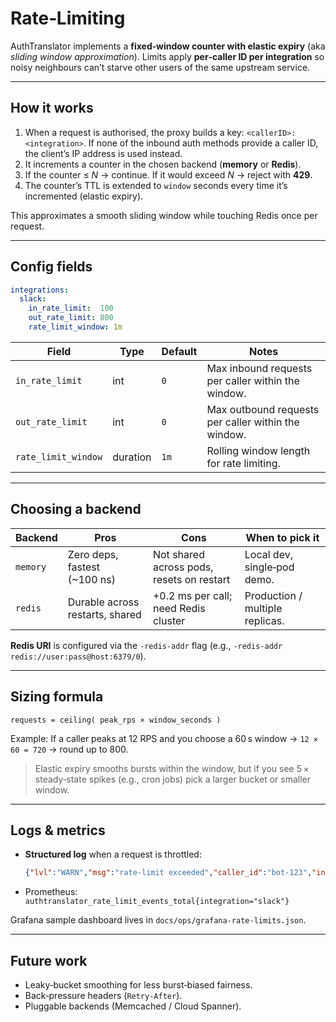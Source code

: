 # Rate‑Limiting

AuthTranslator implements a **fixed‑window counter with elastic expiry** (aka *sliding window approximation*). Limits apply **per‑caller ID per integration** so noisy neighbours can’t starve other users of the same upstream service.

---

## How it works

1. When a request is authorised, the proxy builds a key: `<callerID>:<integration>`. If none of the inbound auth methods provide a caller ID, the client’s IP address is used instead.
2. It increments a counter in the chosen backend (**memory** or **Redis**).
3. If the counter ≤ *N* → continue. If it would exceed *N* → reject with **429**.
4. The counter’s TTL is extended to `window` seconds every time it’s incremented (elastic expiry).

This approximates a smooth sliding window while touching Redis once per request.

---

## Config fields

```yaml
integrations:
  slack:
    in_rate_limit:  100
    out_rate_limit: 800
    rate_limit_window: 1m
```

| Field               | Type     | Default | Notes |
| ------------------- | -------- | ------- | ------------------------------------------- |
| `in_rate_limit`     | int      | `0`     | Max inbound requests per caller within the window. |
| `out_rate_limit`    | int      | `0`     | Max outbound requests per caller within the window. |
| `rate_limit_window` | duration | `1m`    | Rolling window length for rate limiting. |


---

## Choosing a backend

| Backend  | Pros                            | Cons                                      | When to pick it                 |
| -------- | ------------------------------- | ----------------------------------------- | ------------------------------- |
| `memory` | Zero deps, fastest (\~100 ns)   | Not shared across pods, resets on restart | Local dev, single‑pod demo.     |
| `redis`  | Durable across restarts, shared | +0.2 ms per call; need Redis cluster      | Production / multiple replicas. |

**Redis URI** is configured via the `-redis-addr` flag (e.g., `-redis-addr redis://user:pass@host:6379/0`).

---

## Sizing formula

```
requests = ceiling( peak_rps × window_seconds )
```

Example: If a caller peaks at 12 RPS and you choose a 60 s window → `12 × 60 = 720` → round up to 800.

> Elastic expiry smooths bursts within the window, but if you see 5 × steady‑state spikes (e.g., cron jobs) pick a larger bucket or smaller window.

---

## Logs & metrics

* **Structured log** when a request is throttled:

  ```json
  {"lvl":"WARN","msg":"rate‑limit exceeded","caller_id":"bot‑123","integration":"slack","limit":800,"window":"60s"}
  ```
* Prometheus: `authtranslator_rate_limit_events_total{integration="slack"}`

Grafana sample dashboard lives in `docs/ops/grafana-rate-limits.json`.

---

## Future work

* Leaky‑bucket smoothing for less burst‑biased fairness.
* Back‑pressure headers (`Retry‑After`).
* Pluggable backends (Memcached / Cloud Spanner).
